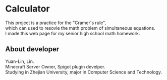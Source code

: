 # Calculator

This project is a practice for the "Cramer's rule",  
which can used to resovle the math problem of simultaneous equations.  
I made this web page for my senior high school math homework.  

## About developer

Yuan-Lin, Lin.  
Minecraft Server Owner, Spigot plugin develper.  
Studying in Zhejian University, major in Computer Science and Technology.  
